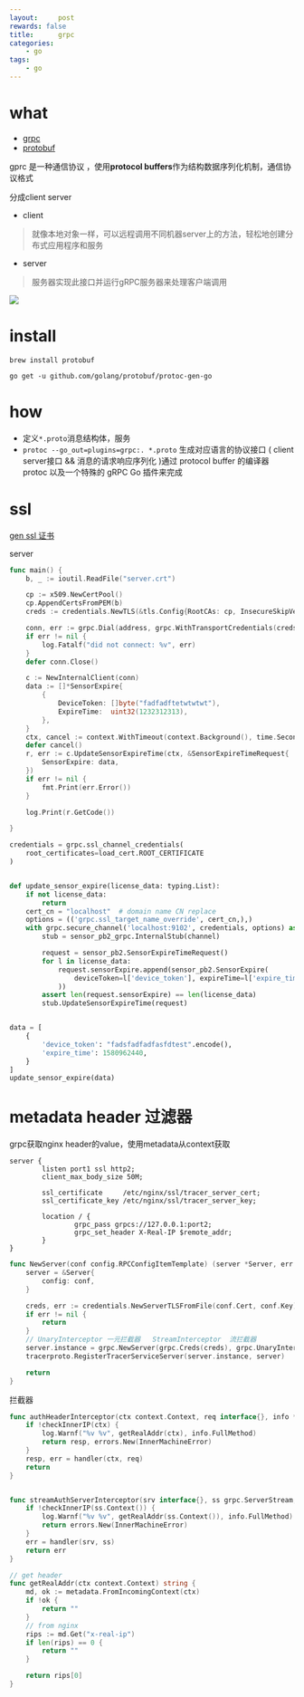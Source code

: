 ```yaml
---
layout:     post
rewards: false
title:      grpc
categories:
    - go
tags:
    - go
---
```


# what

- [grpc](https://github.com/grpc/grpc)
- [protobuf](https://developers.google.com/protocol-buffers/docs/proto3)


gprc 是一种通信协议 ，使用**protocol buffers**作为结构数据序列化机制，通信协议格式


分成client server

- client

> 就像本地对象一样，可以远程调用不同机器server上的方法，轻松地创建分布式应用程序和服务

- server

> 服务器实现此接口并运行gRPC服务器来处理客户端调用

![](https://cdn.jsdelivr.net/gh/631068264/img/202212301035367.jpg)


# install

```
brew install protobuf

go get -u github.com/golang/protobuf/protoc-gen-go
```

# how

- 定义`*.proto`消息结构体，服务
- `protoc --go_out=plugins=grpc:. *.proto` 生成对应语言的协议接口 ( client
  server接口 && 消息的请求响应序列化 )通过 protocol buffer 的编译器 protoc
  以及一个特殊的 gRPC Go 插件来完成


# ssl

[gen ssl 证书](/blog/2020/02/06/openssl)

server

```go
func main() {
	b, _ := ioutil.ReadFile("server.crt")

	cp := x509.NewCertPool()
	cp.AppendCertsFromPEM(b)
	creds := credentials.NewTLS(&tls.Config{RootCAs: cp, InsecureSkipVerify: true})

	conn, err := grpc.Dial(address, grpc.WithTransportCredentials(creds))
	if err != nil {
		log.Fatalf("did not connect: %v", err)
	}
	defer conn.Close()

	c := NewInternalClient(conn)
	data := []*SensorExpire{
		{
			DeviceToken: []byte("fadfadftetwtwtwt"),
			ExpireTime:  uint32(1232312313),
		},
	}
	ctx, cancel := context.WithTimeout(context.Background(), time.Second)
	defer cancel()
	r, err := c.UpdateSensorExpireTime(ctx, &SensorExpireTimeRequest{
		SensorExpire: data,
	})
	if err != nil {
		fmt.Print(err.Error())
	}

	log.Print(r.GetCode())

}
```

```python
credentials = grpc.ssl_channel_credentials(
    root_certificates=load_cert.ROOT_CERTIFICATE
)


def update_sensor_expire(license_data: typing.List):
    if not license_data:
        return
    cert_cn = "localhost"  # domain name CN replace
    options = (('grpc.ssl_target_name_override', cert_cn,),)
    with grpc.secure_channel('localhost:9102', credentials, options) as channel:
        stub = sensor_pb2_grpc.InternalStub(channel)

        request = sensor_pb2.SensorExpireTimeRequest()
        for l in license_data:
            request.sensorExpire.append(sensor_pb2.SensorExpire(
                deviceToken=l['device_token'], expireTime=l['expire_time']
            ))
        assert len(request.sensorExpire) == len(license_data)
        stub.UpdateSensorExpireTime(request)


data = [
    {
        'device_token': "fadsfadfadfasfdtest".encode(),
        'expire_time': 1580962440,
    }
]
update_sensor_expire(data)

```



# metadata header 过滤器

grpc获取nginx header的value，使用metadata从context获取

```nginx
server {
        listen port1 ssl http2;
        client_max_body_size 50M;

        ssl_certificate     /etc/nginx/ssl/tracer_server_cert;
        ssl_certificate_key /etc/nginx/ssl/tracer_server_key;

        location / {
                grpc_pass grpcs://127.0.0.1:port2;
                grpc_set_header X-Real-IP $remote_addr;
        }
}

```





```go
func NewServer(conf config.RPCConfigItemTemplate) (server *Server, err error) {
	server = &Server{
		config: conf,
	}

	creds, err := credentials.NewServerTLSFromFile(conf.Cert, conf.Key)
	if err != nil {
		return
	}
	// UnaryInterceptor 一元拦截器   StreamInterceptor  流拦截器
	server.instance = grpc.NewServer(grpc.Creds(creds), grpc.UnaryInterceptor(authHeaderInterceptor), grpc.StreamInterceptor(streamAuthServerInterceptor))
	tracerproto.RegisterTracerServiceServer(server.instance, server)

	return
}
```

拦截器

```go
func authHeaderInterceptor(ctx context.Context, req interface{}, info *grpc.UnaryServerInfo, handler grpc.UnaryHandler) (resp interface{}, err error) {
	if !checkInnerIP(ctx) {
		log.Warnf("%v %v", getRealAddr(ctx), info.FullMethod)
		return resp, errors.New(InnerMachineError)
	}
	resp, err = handler(ctx, req)
	return
}


func streamAuthServerInterceptor(srv interface{}, ss grpc.ServerStream, info *grpc.StreamServerInfo, handler grpc.StreamHandler) (err error) {
	if !checkInnerIP(ss.Context()) {
		log.Warnf("%v %v", getRealAddr(ss.Context()), info.FullMethod)
		return errors.New(InnerMachineError)
	}
	err = handler(srv, ss)
	return err
}

// get header
func getRealAddr(ctx context.Context) string {
	md, ok := metadata.FromIncomingContext(ctx)
	if !ok {
		return ""
	}
	// from nginx
	rips := md.Get("x-real-ip")
	if len(rips) == 0 {
		return ""
	}

	return rips[0]
}
```

